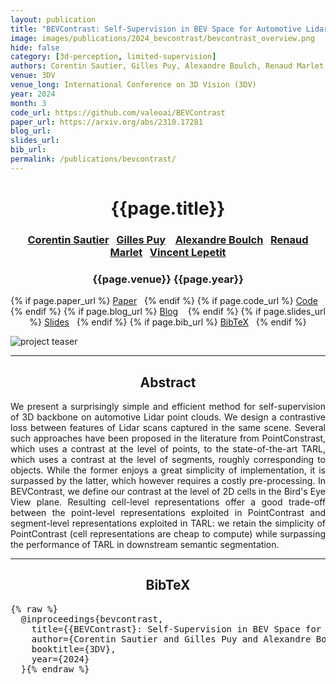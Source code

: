 ```yaml
---
layout: publication
title: "BEVContrast: Self-Supervision in BEV Space for Automotive Lidar Point Clouds"
image: images/publications/2024_bevcontrast/bevcontrast_overview.png
hide: false
category: [3d-perception, limited-supervision]
authors: Corentin Sautier, Gilles Puy, Alexandre Boulch, Renaud Marlet, Vincent Lepetit
venue: 3DV
venue_long: International Conference on 3D Vision (3DV)
year: 2024
month: 3
code_url: https://github.com/valeoai/BEVContrast
paper_url: https://arxiv.org/abs/2310.17281
blog_url:
slides_url:
bib_url:
permalink: /publications/bevcontrast/
---
```


<h1 align="center"> {{page.title}} </h1>
<!-- Simple call of authors -->
<!-- <h3 align="center"> {{page.authors}} </h3> -->
<!-- Alternatively you can add links to author pages -->
<h3 align="center">  <a href="https://csautier.github.io/">Corentin Sautier</a>&nbsp;&nbsp; <a href="https://sites.google.com/site/puygilles/home">Gilles Puy</a> &nbsp;&nbsp; <a href="https://www.boulch.eu/">Alexandre Boulch</a>&nbsp;&nbsp; <a href="http://imagine.enpc.fr/~marletr">Renaud Marlet</a>&nbsp;&nbsp; <a href="https://vincentlepetit.github.io/">Vincent Lepetit</a></h3>


<h3 align="center"> {{page.venue}} {{page.year}} </h3>

<div align="center">
  <p>
    {% if page.paper_url %}
    <a href="{{ page.paper_url }}"><i class="far fa-file-pdf"></i> Paper</a>&nbsp;&nbsp;
    {% endif %}
    {% if page.code_url %}
    <a href="{{ page.code_url }}"><i class="fab fa-github"></i> Code</a> &nbsp;&nbsp;
    {% endif %}
    {% if page.blog_url %}
    <a href="{{ page.blog_url }}"><i class="fab fa-blogger"></i> Blog</a> &nbsp;&nbsp;
    {% endif %}
    {% if page.slides_url %}
    <a href="{{ page.slides_url }}"><i class="far fa-file-pdf"></i> Slides</a>&nbsp;&nbsp;
    {% endif %}
    {% if page.bib_url %}
    <a href="{{ page.bib_url}}"><i class="far fa-file-alt"></i> BibTeX</a>&nbsp;&nbsp;
    {% endif %}
  </p>
</div>

<div class="publication-teaser">
    <img src="../../{{ page.image }}" alt="project teaser"/>
</div>


<hr>

<h2  align="center"> Abstract</h2>

<p align="justify">We present a surprisingly simple and efficient method for self-supervision of 3D backbone on automotive Lidar point clouds. We design a contrastive loss between features of Lidar scans captured in the same scene. Several such approaches have been proposed in the literature from PointConstrast, which uses a contrast at the level of points, to the state-of-the-art TARL, which uses a contrast at the level of segments, roughly corresponding to objects. While the former enjoys a great simplicity of implementation, it is surpassed by the latter, which however requires a costly pre-processing. In BEVContrast, we define our contrast at the level of 2D cells in the Bird's Eye View plane. Resulting cell-level representations offer a good trade-off between the point-level representations exploited in PointContrast and segment-level representations exploited in TARL: we retain the simplicity of PointContrast (cell representations are cheap to compute) while surpassing the performance of TARL in downstream semantic segmentation.</p>


<hr>


<h2  align="center">BibTeX</h2>
<left>
  <pre class="bibtex-box">{% raw %}
  @inproceedings{bevcontrast,
    title={{BEVContrast}: Self-Supervision in BEV Space for Automotive Lidar Point Clouds},
    author={Corentin Sautier and Gilles Puy and Alexandre Boulch and Renaud Marlet and Vincent Lepetit},
    booktitle={3DV},
    year={2024}
  }{% endraw %}</pre>
</left>

<br>
